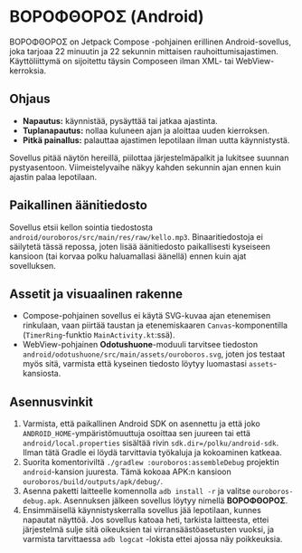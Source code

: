# ΒΟΡΟΦΘΟΡΟΣ (Android)

ΒΟΡΟΦΘΟΡΟΣ on Jetpack Compose -pohjainen erillinen Android-sovellus, joka tarjoaa
22 minuutin ja 22 sekunnin mittaisen rauhoittumisajastimen. Käyttöliittymä on
sijoitettu täysin Composeen ilman XML- tai WebView-kerroksia.

## Ohjaus

- **Napautus:** käynnistää, pysäyttää tai jatkaa ajastinta.
- **Tuplanapautus:** nollaa kuluneen ajan ja aloittaa uuden kierroksen.
- **Pitkä painallus:** palauttaa ajastimen lepotilaan ilman uutta käynnistystä.

Sovellus pitää näytön hereillä, piilottaa järjestelmäpalkit ja lukitsee
suunnan pystyasentoon. Viimeistelyvaihe näkyy kahden sekunnin ajan ennen kuin
ajastin palaa lepotilaan.

## Paikallinen äänitiedosto

Sovellus etsii kellon sointia tiedostosta `android/ouroboros/src/main/res/raw/kello.mp3`.
Binaaritiedostoja ei säilytetä tässä repossa, joten lisää äänitiedosto
paikallisesti kyseiseen kansioon (tai korvaa polku haluamallasi äänellä) ennen
kuin ajat sovelluksen.

## Assetit ja visuaalinen rakenne

- Compose-pohjainen sovellus ei käytä SVG-kuvaa ajan etenemisen rinkulaan, vaan
  piirtää taustan ja etenemiskaaren `Canvas`-komponentilla
  (`TimerRing`-funktio `MainActivity.kt`:ssä).
- WebView-pohjainen **Odotushuone**-moduuli tarvitsee tiedoston
  `android/odotushuone/src/main/assets/ouroboros.svg`, joten jos testaat myös
  sitä, varmista että kyseinen tiedosto löytyy luomastasi `assets`-kansiosta.

## Asennusvinkit

1. Varmista, että paikallinen Android SDK on asennettu ja että joko
   `ANDROID_HOME`-ympäristömuuttuja osoittaa sen juureen tai että
   `android/local.properties` sisältää rivin `sdk.dir=/polku/android-sdk`.
   Ilman tätä Gradle ei löydä tarvittavia työkaluja ja kokoaminen katkeaa.
2. Suorita komentoriviltä `./gradlew :ouroboros:assembleDebug` projektin
   `android`-kansion juuresta. Tämä kokoaa APK:n kansioon
   `ouroboros/build/outputs/apk/debug/`.
3. Asenna paketti laitteelle komennolla `adb install -r` ja valitse
   `ouroboros-debug.apk`. Asennuksen jälkeen sovellus löytyy nimellä
   **ΒΟΡΟΦΘΟΡΟΣ**.
4. Ensimmäisellä käynnistyskerralla sovellus jää lepotilaan, kunnes napautat
   näyttöä. Jos sovellus katoaa heti, tarkista laitteesta, ettei järjestelmä
   sulje sitä oikeuksien tai virransäästöasetusten vuoksi, ja varmista tarvittaessa
   `adb logcat` -lokista ettei ajossa näy poikkeuksia.
